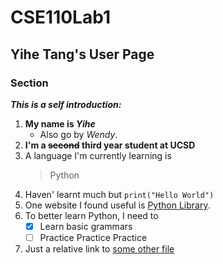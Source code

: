 # CSE110Lab1
## Yihe Tang's User Page

### Section 
***This is a self introduction:***
1. **My name is _Yihe_**
   - Also go by *Wendy*.
2. **I'm a ~~second~~ third year student at UCSD**
3. A language I'm currently learning is 
   > Python
4. Haven' learnt much but `print("Hello World")`
5. One website I found useful is [Python Library](https://docs.python.org/3/library/index.html).
6. To better learn Python, I need to 
   - [x] Learn basic grammars
   - [ ] Practice Practice Practice
7. Just a relative link to [some other file](./RELINK.md)
